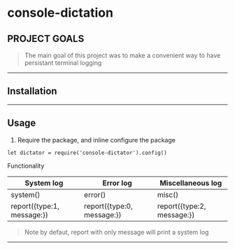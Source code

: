 # console-dictation

## PROJECT GOALS
> The main goal of this project was to make a convenient way to have persistant terminal logging

- - -

## Installation
- - -
## Usage

1. Require the package, and inline configure the package
```
let dictator = require('console-dictator').config()
```

Functionality

System log | Error log | Miscellaneous log
--- | --- | ---
system(<message>) | error(<message>) | misc(<message>)
report({type:1, message:<message>}) |report({type:0, message:<message>}) |report({type:2, message:<message>}) |

> Note by defaut, report with only message will print a system log
- - -
